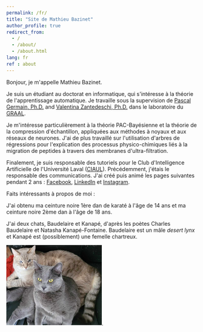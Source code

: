```yaml
---
permalink: /fr/
title: "Site de Mathieu Bazinet"
author_profile: true
redirect_from: 
  - /
  - /about/
  - /about.html
lang: fr
ref : about
---
```


  <!-- <div class="news" style="border: none;">
    <h3>📢 Alerte : Nouveau papier publié !</h3>
    <p> Le papier <a href="https://arxiv.org/abs/2410.13577"><strong><font size="3"><i>Generalization Bounds via Meta-Learned Model Representations: PAC-Bayes and Sample Compression Hypernetworks</i></font></strong></a> vient d'être accepté à ICML 2025!</p>
    <hr style="border: none; border-top: 1px solid black;">
  </div> -->

Bonjour, je m'appelle Mathieu Bazinet.

Je suis un étudiant au doctorat en informatique, qui s'intéresse à la théorie de l'apprentissage automatique. Je travaille sous la supervision de [Pascal Germain, Ph.D.](https://www.pascalgermain.info/) and [Valentina Zantedeschi, Ph.D.](https://vzantedeschi.com/) dans le laboratoire du [GRAAL](https://graal.ift.ulaval.ca/). 

Je m'intéresse particulièrement à la théorie PAC-Bayésienne et la théorie de la compression d'échantillon, appliquées aux méthodes à noyaux et aux réseaux de neurones. J'ai de plus travaillé sur l'utilisation d'arbres de régressions pour l'explication des processus physico-chimiques liés à la migration de peptides à travers des membranes d'ultra-filtration.

Finalement, je suis responsable des tutoriels pour le Club d'Intelligence Artificielle de l'Université Laval ([CIAUL](https://cia.ift.ulaval.ca/)). Précédemment, j'étais le responsable des communications. J'ai créé puis animé les pages suivantes pendant 2 ans : [Facebook](https://www.facebook.com/people/Club-dintelligence-artificielle-de-lUniversit%C3%A9-Laval/100089798911416/), [LinkedIn](https://www.linkedin.com/company/cia-ulaval/) et [Instagram](https://www.instagram.com/ciaulaval/).


Faits intéressants à propos de moi : 

J'ai obtenu ma ceinture noire 1ère dan de karaté à l'âge de 14 ans et ma ceinture noire 2ème dan à l'âge de 18 ans. 

J'ai deux chats, Baudelaire et Kanapé, d'après les poètes Charles Baudelaire et Natasha Kanapé-Fontaine. Baudelaire est un mâle *desert lynx* et Kanapé est (possiblement) une femelle chartreux.

<img src="/files/baudelaire_kanape.jpg" width="50%">.
